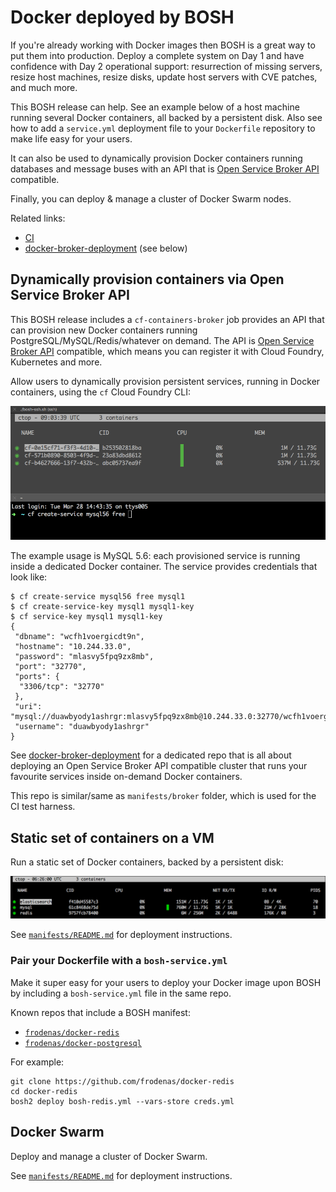 # Docker deployed by BOSH

If you're already working with Docker images then BOSH is a great way to put them into production. Deploy a complete system on Day 1 and have confidence with Day 2 operational support: resurrection of missing servers, resize host machines, resize disks, update host servers with CVE patches, and much more.

This BOSH release can help. See an example below of a host machine running several Docker containers, all backed by a persistent disk. Also see how to add a `service.yml` deployment file to your `Dockerfile` repository to make life easy for your users.

It can also be used to dynamically provision Docker containers running databases and message buses with an API that is [Open Service Broker API](https://www.openservicebrokerapi.org/) compatible.

Finally, you can deploy & manage a cluster of Docker Swarm nodes.

Related links:

* [CI](https://ci.starkandwayne.com/teams/main/pipelines/docker-boshrelease)
* [docker-broker-deployment](https://github.com/cloudfoundry-community/docker-broker-deployment) (see below)

## Dynamically provision containers via Open Service Broker API

This BOSH release includes a `cf-containers-broker` job provides an API that can provision new Docker containers running PostgreSQL/MySQL/Redis/whatever on demand. The API is [Open Service Broker API](https://www.openservicebrokerapi.org/) compatible, which means you can register it with Cloud Foundry, Kubernetes and more.

Allow users to dynamically provision persistent services, running in Docker containers, using the `cf` Cloud Foundry CLI:

![cf-create-service-ctop](manifests/broker/cf-create-service-ctop.gif)

The example usage is MySQL 5.6: each provisioned service is running inside a dedicated Docker container. The service provides credentials that look like:

```
$ cf create-service mysql56 free mysql1
$ cf create-service-key mysql1 mysql1-key
$ cf service-key mysql1 mysql1-key
{
 "dbname": "wcfh1voergicdt9n",
 "hostname": "10.244.33.0",
 "password": "mlasvy5fpq9zx8mb",
 "port": "32770",
 "ports": {
  "3306/tcp": "32770"
 },
 "uri": "mysql://duawbyody1ashrgr:mlasvy5fpq9zx8mb@10.244.33.0:32770/wcfh1voergicdt9n",
 "username": "duawbyody1ashrgr"
}
```

See [docker-broker-deployment](https://github.com/cloudfoundry-community/docker-broker-deployment) for a dedicated repo that is all about deploying an Open Service Broker API compatible cluster that runs your favourite services inside on-demand Docker containers.

This repo is similar/same as `manifests/broker` folder, which is used for the CI test harness.

## Static set of containers on a VM

Run a static set of Docker containers, backed by a persistent disk:

![ctop-example](manifests/containers/ctop-example.png)

See [`manifests/README.md`](manifests/README.md) for deployment instructions.

### Pair your Dockerfile with a `bosh-service.yml`

Make it super easy for your users to deploy your Docker image upon BOSH by including a `bosh-service.yml` file in the same repo.

Known repos that include a BOSH manifest:

* [`frodenas/docker-redis`](https://github.com/frodenas/docker-redis#deploy-the-image-with-bosh)
* [`frodenas/docker-postgresql`](https://github.com/frodenas/docker-postgresql#deploy-the-image-with-bosh)

For example:

```
git clone https://github.com/frodenas/docker-redis
cd docker-redis
bosh2 deploy bosh-redis.yml --vars-store creds.yml
```

## Docker Swarm

Deploy and manage a cluster of Docker Swarm.

See [`manifests/README.md`](manifests/README.md) for deployment instructions.

